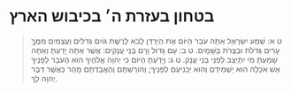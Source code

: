 # בטחון בעזרת ה׳ בכיבוש הארץ

> ט א: שְׁמַע יִשְׂרָאֵל אַתָּה עֹבֵר הַיּוֹם אֶת הַיַּרְדֵּן לָבֹא לָרֶשֶׁת גּוֹיִם גְּדֹלִים וַעֲצֻמִים מִמֶּךָּ עָרִים גְּדֹלֹת וּבְצֻרֹת בַּשָּׁמָיִם.
> ט ב: עַם גָּדוֹל וָרָם בְּנֵי עֲנָקִים:  אֲשֶׁר אַתָּה יָדַעְתָּ וְאַתָּה שָׁמַעְתָּ מִי יִתְיַצֵּב לִפְנֵי בְּנֵי עֲנָק.
> ט ג: וְיָדַעְתָּ הַיּוֹם כִּי יְהוָה אֱלֹהֶיךָ הוּא הָעֹבֵר לְפָנֶיךָ אֵשׁ אֹכְלָה הוּא יַשְׁמִידֵם וְהוּא יַכְנִיעֵם לְפָנֶיךָ; וְהוֹרַשְׁתָּם וְהַאֲבַדְתָּם מַהֵר כַּאֲשֶׁר דִּבֶּר יְהוָה לָךְ.
 


